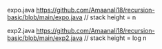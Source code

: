expo.java https://github.com/Amaanali18/recursion-basic/blob/main/expo.java // stack height = n

exp2.java https://github.com/Amaanali18/recursion-basic/blob/main/exp2.java // stack height = log n
